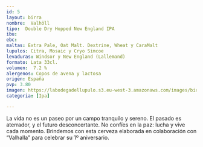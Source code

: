 ```yaml
---
id: 5
layout: birra
nombre:  Valhöll
tipo:  Double Dry Hopped New England IPA
ibu: 
ebc:
maltas: Extra Pale, Oat Malt. Dextrine, Wheat y CaraMalt
lupulos: Citra, Mosaic y Cryo Simcoe
levaduras: Windsor y New England (Lallemand)
formato: Lata 33cl.
volumen:  7.2 %
alergenos: Copos de avena y lactosa
origen: España
pvp: 3.80
imagen: https://labodegadellupulo.s3.eu-west-3.amazonaws.com/images/birras/valholl.jpg
categoria: [Ipa]

---
```

La vida no es un paseo por un campo tranquilo y sereno. El pasado es aterrador, y el futuro desconcertante. No confíes en la paz: lucha y vive cada momento. Brindemos con esta cerveza elaborada en colaboración con “Valhalla” para celebrar su 1º aniversario.



